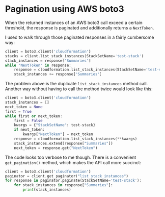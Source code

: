 # Pagination using AWS boto3

When the returned instances of an AWS boto3 call exceed a certain threshold, the response is paginated and additionally returns a `NextToken`.

I used to walk through those paginated responses in a fairly cumbersome way:

```python
client = boto3.client('cloudformation')
stacks = client.list_stack_instances(StackSetName='test-stack')
stack_instances = response['Summaries']
while 'NextToken' in response:
    response = cloudformation.list_stack_instances(StackSetName='test-stack', NextToken=response.get('NextToken'))
    stack_instances += response['Summaries']
```

The problem above is the duplicate `list_stack_instances` method call.  
Another way without having to call the method twice would look like this:

```python
client = boto3.client('cloudformation')
stack_instances = []
next_token = None
first = True
while first or next_token:
    first = False
    kwargs = {"StackSetName": test-stack}
    if next_token:
        kwargs["NextToken"] = next_token
    response = cloudformation.list_stack_instances(**kwargs)
    stack_instances.extend(response["Summaries"])
    next_token = response.get("NextToken")
```

The code looks too verbose to me though.
There is a convenient `get_pagination()` method, which makes the API call more succinct:

```python
client = boto3.client('cloudformation')
paginator = client.get_paginator("list_stack_instances")
for response in paginator.paginate(StackSetName='test-stack'):
    for stack_instances in response["Summaries"]:
        print(stack_instances)
```
